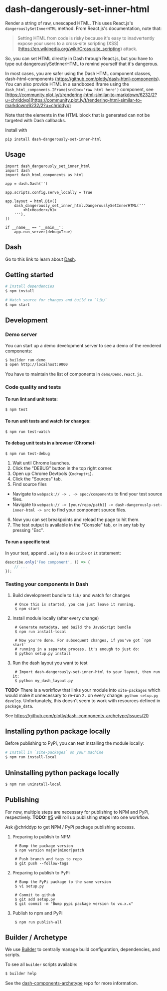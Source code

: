 # dash-dangerously-set-inner-html

Render a string of raw, unescaped HTML.
This uses React.js's `dangerouslySetInnerHTML` method.
From React.js's documentation, note that:

> Setting HTML from code is risky because it's easy to
> inadvertently expose your users to a cross-site scripting (XSS)
> (https://en.wikipedia.org/wiki/Cross-site_scripting)
> attack.

So, you can set HTML directly in Dash through React.js, but you have
to type out dangerouslySetInnerHTML to remind yourself that it's dangerous.

In most cases, you are safer using the Dash HTML component classes,
dash-html-components (https://github.com/plotly/dash-html-components).
You can also provide HTML in a sandboxed iframe using the
`dash_html_components.IFrame(srcDoc='raw html here')` component, see [https://community.plot.ly/t/rendering-html-similar-to-markdown/6232/2?u=chriddyp](https://community.plot.ly/t/rendering-html-similar-to-markdown/6232/2?u=chriddyp)

Note that the elements in the HTML block that is generated can not
be targeted with Dash callbacks.

Install with
```
pip install dash-dangerously-set-inner-html
```

## Usage

```
import dash_dangerously_set_inner_html
import dash
import dash_html_components as html

app = dash.Dash('')

app.scripts.config.serve_locally = True

app.layout = html.Div([
    dash_dangerously_set_inner_html.DangerouslySetInnerHTML('''
        <h1>Header</h1>
    '''),
])

if __name__ == '__main__':
    app.run_server(debug=True)
```

## Dash

Go to this link to learn about [Dash][].

## Getting started

```sh
# Install dependencies
$ npm install

# Watch source for changes and build to `lib/`
$ npm start
```

## Development

### Demo server

You can start up a demo development server to see a demo of the rendered
components:

```sh
$ builder run demo
$ open http://localhost:9000
```

You have to maintain the list of components in `demo/Demo.react.js`.

### Code quality and tests

#### To run lint and unit tests:

```sh
$ npm test
```

#### To run unit tests and watch for changes:

```sh
$ npm run test-watch
```

#### To debug unit tests in a browser (Chrome):

```sh
$ npm run test-debug
```

1. Wait until Chrome launches.
2. Click the "DEBUG" button in the top right corner.
3. Open up Chrome Devtools (`Cmd+opt+i`).
4. Click the "Sources" tab.
5. Find source files
  - Navigate to `webpack:// -> . -> spec/components` to find your test source files.
  - Navigate to `webpack:// -> [your/repo/path]] -> dash-dangerously-set-inner-html -> src` to find your component source files.
6. Now you can set breakpoints and reload the page to hit them.
7. The test output is available in the "Console" tab, or in any tab by pressing "Esc".

#### To run a specific test

In your test, append `.only` to a `describe` or `it` statement:

```javascript
describe.only('Foo component', () => {
    // ...
});
```

### Testing your components in Dash

1. Build development bundle to `lib/` and watch for changes

        # Once this is started, you can just leave it running.
        $ npm start

2. Install module locally (after every change)

        # Generate metadata, and build the JavaScript bundle
        $ npm run install-local

        # Now you're done. For subsequent changes, if you've got `npm start`
        # running in a separate process, it's enough to just do:
        $ python setup.py install

3. Run the dash layout you want to test

        # Import dash-dangerously-set-inner-html to your layout, then run it:
        $ python my_dash_layout.py


**TODO:** There is a workflow that links your module into `site-packages` which would
make it unnecessary to re-run `2.` on every change: `python setup.py develop`.
Unfortunately, this doesn't seem to work with resources defined in
`package_data`.

See https://github.com/plotly/dash-components-archetype/issues/20


## Installing python package locally

Before publishing to PyPi, you can test installing the module locally:

```sh
# Install in `site-packages` on your machine
$ npm run install-local
```

## Uninstalling python package locally

```sh
$ npm run uninstall-local
```

## Publishing

For now, multiple steps are necessary for publishing to NPM and PyPi,
respectively. **TODO:**
[#5](https://github.com/plotly/dash-components-archetype/issues/5) will roll up
publishing steps into one workflow.

Ask @chriddyp to get NPM / PyPi package publishing accesss.

1. Preparing to publish to NPM

        # Bump the package version
        $ npm version major|minor|patch

        # Push branch and tags to repo
        $ git push --follow-tags

2. Preparing to publish to PyPi

        # Bump the PyPi package to the same version
        $ vi setup.py

        # Commit to github
        $ git add setup.py
        $ git commit -m "Bump pypi package version to vx.x.x"

3. Publish to npm and PyPi

        $ npm run publish-all

## Builder / Archetype

We use [Builder][] to centrally manage build configuration, dependencies, and
scripts.

To see all `builder` scripts available:

```sh
$ builder help
```

See the [dash-components-archetype][] repo for more information.


[Builder]: https://github.com/FormidableLabs/builder
[Dash]: https://github.com/plotly/dash2
[dash-components-archetype]: https://github.com/plotly/dash-components-archetype
